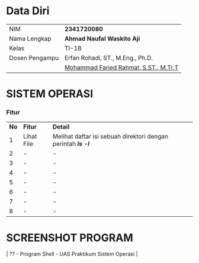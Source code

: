 # Data Diri

|  |  |
|--|--|
| NIM | **2341720080** |
| Nama Lengkap | **Ahmad Naufal Waskito Aji** |
| Kelas | TI-1B |
| Dosen Pengampu | Erfan Rohadi, ST., M.Eng., Ph.D. |
|  | [Mohammad Faried Rahmat, S.ST., M.Tr.T](https://github.com/mrhmt80) |

# SISTEM OPERASI
### Fitur
|  |  |  |
|--|--|--|
|**No**| **Fitur** | **Detail** |
| 1 | Lihat File | Melihat daftar isi sebuah direktori dengan perintah ***ls -l*** |
| 2 | - | - |
| 3 | - | - |
| 4 | - | - |
| 5 | - | - |
| 6 | - | - |
| 7 | - | - |
| 8 | - | - |
# SCREENSHOT PROGRAM

| ?? - Program Shell - UAS Praktikum Sistem Operasi |

